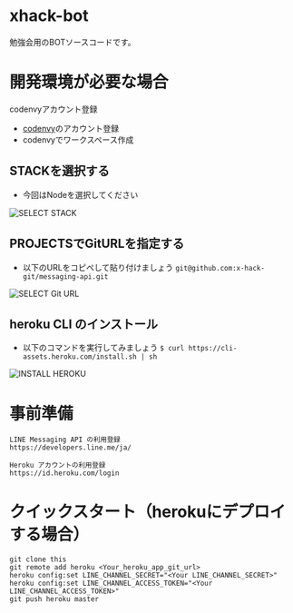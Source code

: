 # xhack-bot

勉強会用のBOTソースコードです。

# 開発環境が必要な場合

codenvyアカウント登録

- [codenvy](https://codenvy.io/site/login)のアカウント登録
- codenvyでワークスペース作成

## STACKを選択する

- 今回はNodeを選択してください

![SELECT STACK](https://raw.githubusercontent.com/x-hack-git/messaging-api/master/image/select_node.png "SELECT STACK")

## PROJECTSでGitURLを指定する

- 以下のURLをコピペして貼り付けましょう
`git@github.com:x-hack-git/messaging-api.git`

![SELECT Git URL](https://raw.githubusercontent.com/x-hack-git/messaging-api/master/image/select_repo.png "SELECT Git URL")

## heroku CLI のインストール

- 以下のコマンドを実行してみましょう
`$ curl https://cli-assets.heroku.com/install.sh | sh`

![INSTALL HEROKU](https://raw.githubusercontent.com/x-hack-git/messaging-api/master/image/install_heroku_cli.png "INSTALL HEROKU")

# 事前準備

```
LINE Messaging API の利用登録
https://developers.line.me/ja/

Heroku アカウントの利用登録
https://id.heroku.com/login
```

# クイックスタート（herokuにデプロイする場合）

```
git clone this
git remote add heroku <Your_heroku_app_git_url>
heroku config:set LINE_CHANNEL_SECRET="<Your LINE_CHANNEL_SECRET>"
heroku config:set LINE_CHANNEL_ACCESS_TOKEN="<Your LINE_CHANNEL_ACCESS_TOKEN>"
git push heroku master
```
